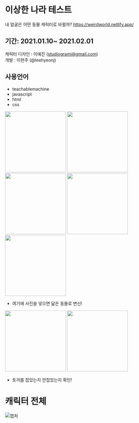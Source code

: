 # 이상한 나라 테스트
내 얼굴은 어떤 동물 캐릭터로 바뀔까?
https://weirdworld.netlify.app/

## 기간: 2021.01.10~ 2021.02.01 
캐릭터 디자인 : 이예진 (studiogrami@gmail.com) <br>
개발 : 이현주 (@leehyeonj)
<br>
## 사용언어
* teachablemachine<br>
* javascript<br>
* html<br>
* css<br>

<img src="https://user-images.githubusercontent.com/70359952/123217583-b00b1080-d505-11eb-8864-80cea7581d82.png" width="200">

<img src="https://img1.daumcdn.net/thumb/R1280x0/?scode=mtistory2&fname=https%3A%2F%2Fblog.kakaocdn.net%2Fdn%2FbWKqEr%2FbtqVCc557g7%2FfZ7dyJa2ao1HGZZ7WMHF80%2Fimg.png" width="200">

<img src="https://img1.daumcdn.net/thumb/R1280x0/?scode=mtistory2&fname=https%3A%2F%2Fblog.kakaocdn.net%2Fdn%2FIUsjC%2FbtqVyVxk61q%2FEZdJuxWp4bWrMzQhuQIe20%2Fimg.png" width="200">

<img src="https://img1.daumcdn.net/thumb/R1280x0/?scode=mtistory2&fname=https%3A%2F%2Fblog.kakaocdn.net%2Fdn%2FoM1wO%2FbtqVIJaXOCi%2FR4u1RoHvaWYJTgNBamsZt1%2Fimg.png" width="200">
<img src="https://img1.daumcdn.net/thumb/R1280x0/?scode=mtistory2&fname=https%3A%2F%2Fblog.kakaocdn.net%2Fdn%2Fbn8FZE%2FbtqVJSS2HAI%2FwAs0PgpaPULXdc5LoTEPD1%2Fimg.png" width="200">

* 여기에 사진을 넣으면 닮은 동물로 변신!

<img src="https://img1.daumcdn.net/thumb/R1280x0/?scode=mtistory2&fname=https%3A%2F%2Fblog.kakaocdn.net%2Fdn%2F8mpUt%2FbtqVvO6lMBD%2F7B1ditOyFK0My1klcp3U4K%2Fimg.png" width="200">
<img src="https://img1.daumcdn.net/thumb/R1280x0/?scode=mtistory2&fname=https%3A%2F%2Fblog.kakaocdn.net%2Fdn%2FbOO37Q%2FbtqVAHZyIzA%2FexnHcFhtgEOH8YzEYpZlmk%2Fimg.png" width="200">

* 토끼를 잡았는지 안잡았는지 확인!

# 캐릭터 전체
![캡처](https://user-images.githubusercontent.com/70359952/123218934-47bd2e80-d507-11eb-85c2-a36cb0fdbf71.PNG)


